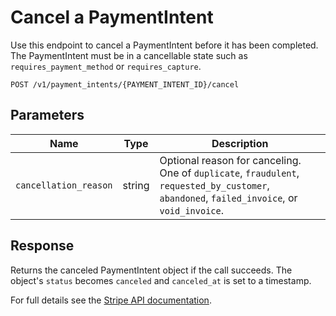 # Cancel a PaymentIntent

Use this endpoint to cancel a PaymentIntent before it has been completed. The PaymentIntent must be in a cancellable state such as `requires_payment_method` or `requires_capture`.

```http
POST /v1/payment_intents/{PAYMENT_INTENT_ID}/cancel
```

## Parameters

| Name | Type | Description |
| ---- | ---- | ----------- |
| `cancellation_reason` | string | Optional reason for canceling. One of `duplicate`, `fraudulent`, `requested_by_customer`, `abandoned`, `failed_invoice`, or `void_invoice`. |

## Response

Returns the canceled PaymentIntent object if the call succeeds. The object's `status` becomes `canceled` and `canceled_at` is set to a timestamp.

For full details see the [Stripe API documentation](https://stripe.com/docs/api/payment_intents/cancel).
